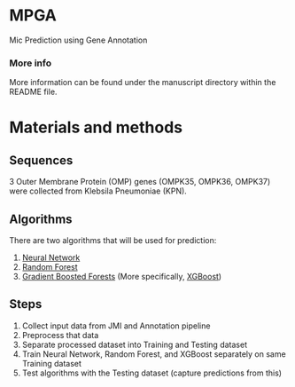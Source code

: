 # MPGA
Mic Prediction using Gene Annotation

### More info
More information can be found under the manuscript directory within the README file.

# Materials and methods

## Sequences
3 Outer Membrane Protein (OMP) genes (OMPK35, OMPK36, OMPK37) were collected from Klebsila Pneumoniae (KPN).

## Algorithms
There are two algorithms that will be used for prediction:
1. [Neural Network](https://towardsdatascience.com/understanding-neural-networks-19020b758230)
2. [Random Forest](https://towardsdatascience.com/understanding-random-forest-58381e0602d2)
3. [Gradient Boosted Forests](https://towardsdatascience.com/basic-ensemble-learning-random-forest-adaboost-gradient-boosting-step-by-step-explained-95d49d1e2725) (More specifically, [XGBoost](https://xgboost.readthedocs.io/en/latest/python/python_intro.html))

## Steps
1. Collect input data from JMI and Annotation pipeline
2. Preprocess that data
3. Separate processed dataset into Training and Testing dataset
4. Train Neural Network, Random Forest, and XGBoost separately on same Training dataset
5. Test algorithms with the Testing dataset (capture predictions from this)
